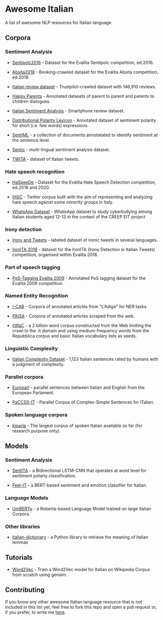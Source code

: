 # Awesome Italian
A list of awesome NLP resources for Italian language.

## Corpora
### Sentiment Analysis
* [Sentipolc2016](http://www.di.unito.it/~tutreeb/sentipolc-evalita16/data.html) - Dataset for the  Evalita Sentipolc competition, ed.2016.

* [Absita2018](http://sag.art.uniroma2.it/absita/data/) - Booking-crawled dataset for the Evalita Absita competition, ed.2018.

* [Italian review dataset](https://github.com/AlessandroGianfelici/italian_reviews_dataset) - Trustpilot-crawled dataset with 146,910 reviews.

* [Happy Parents](https://github.com/mirkolai/Happy-Parents) - Annotated datasets of parent to parent and parents to children dialogues.

* [Italian Sentiment Analysis](https://github.com/nicolaCirillo/italian-sentiment-analysis) - Smartphone review dataset.

* [Distributional Polarity Lexicon](http://sag.art.uniroma2.it/demo-software/distributional-polarity-lexicon/) - Annotated dataset of sentiment polarity for short (i.e. few words) expressions.

* [SentiML](http://corpus.leeds.ac.uk/marilena/SentiML/) -  a collection of documents annotatated to identify sentiment at the sentence level.

* [Sentic](https://sentic.net/downloads/) -  multi-lingual sentiment analysis dataset.

* [TWITA](http://valeriobasile.github.io/twita/downloads.html) -  dataset of Italian tweets.


### Hate speech recognition
* [HaSpeeDe](https://github.com/msang/haspeede) - Dataset for the  Evalita Hate Speech Detection competition, ed.2018 and 2020.

* [IHSC](https://github.com/msang/hate-speech-corpus) - Twitter corpus built with the aim of representing and analyzing hate speech against some minority groups in Italy.

* [WhatsApp Dataset](https://github.com/dhfbk/WhatsApp-Dataset) - WhatsApp dataset to study cyberbullying among Italian students aged 12-13 in the context of the CREEP EIT project

### Irony detection
* [Irony and Tweets](https://github.com/Jihen-Karoui/French-Italian-and-English-Corpora) - labeled dataset of ironic tweets in several languages.

* [IronITA 2018](http://www.di.unito.it/~tutreeb/ironita-evalita18/data.html) - dataset for the IronITA (Irony Detection in Italian Tweets) competition, organised within Evalita 2018.

### Part of speech tagging
* [PoS-Tagging Evalita 2009](http://medialab.di.unipi.it/evalita/) - Annotated PoS tagging dataset for the Evalita 2009 competition. 

### Named Entity Recognition
* [I-CAB](https://ontotext.fbk.eu/icab.html/) - Corpora of annotated articles from "L'Adige" for NER tasks. 

* [PAISA](https://www.corpusitaliano.it/) - Corpora of annotated articles scraped from the web. 

* [itWaC](https://wacky.sslmit.unibo.it/doku.php?id=corpora) - a 2 billion word corpus constructed from the Web limiting the crawl to the .it domain and using medium-frequency words from the Repubblica corpus and basic Italian vocabulary lists as seeds. 

### Linguistic Complexity
* [Italian Complexity Dataset](http://www.italianlp.it/resources/corpus-of-sentences-rated-with-human-complexity-judgments/) - 1,123 Italian sentences rated by humans with a judgment of complexity. 

### Parallel corpora
* [Europarl](https://www.statmt.org/europarl/) - parallel sentences between Italian and English from the European Parlament. 

* [PaCCSS-IT](http://www.italianlp.it/resources/paccss-it-parallel-corpus-of-complex-simple-sentences-for-italian/) - Parallel Corpus of Complex-Simple Sentences for ITalian. 

### Spoken language corpora
* [kiparla](http://kiparla.it/il-corpus/) - The largest corpus of spoken Italian available so far (for research purpose only). 

## Models
### Sentiment Analysis
* [SentITA](https://github.com/NicGian/SentITA/) - a Bidirectional LSTM-CNN that operates at word level for sentiment polarty classification.

* [Feel-IT](https://github.com/MilaNLProc/feel-it/) - a BERT-based sentiment and emotion classifier for Italian.

### Language Models
* [UmBERTo](https://github.com/musixmatchresearch/umberto/) - a Roberta-based Language Model trained on large Italian Corpora.

### Other libraries
* [italian-dictionary](https://pypi.org/project/italian-dictionary/) - a Python library to retrieve the meaning of italian lemmas

## Tutorials
* [Word2Vec](https://github.com/AlessandroGianfelici/word2vec_italian/) - Train a Word2Vec model for Italian on Wikipedia Corpus from scratch using gensim.

## Contributing
If you know any other awesome Italian language resource that is not included in this list yet, feel free to fork this repo and open a pull request or, if you prefer, to write me [here](https://github.com/AlessandroGianfelici/awesome-italian/issues).
